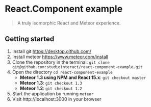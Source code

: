# React.Component example

> A truly isomorphic React and Meteor experience.

## Getting started

1. Install git
    https://desktop.github.com/
2. Install meteor
    https://www.meteor.com/install
3. Clone the repository in the terminal:
    `git clone git@github.com:studiointeract/react-component-example.git`
4. Open the directory
    `cd react-component-example`
    - **Meteor 1.3 using NPM and React 15.x**: `git checkout master`
    - **Meteor 1.3**: `git checkout 1.3`
    - **Meteor 1.2**: `git checkout 1.2`
5. Start the application by running
    `meteor`
6. Visit http://localhost:3000 in your browser
